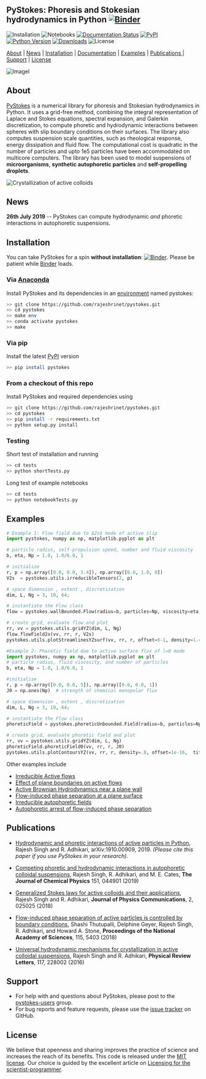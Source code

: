 ## PyStokes: Phoresis and Stokesian hydrodynamics in Python  [![Binder](https://mybinder.org/badge_logo.svg)](https://mybinder.org/v2/gh/rajeshrinet/pystokes/master?filepath=binder) 
![Installation](https://github.com/rajeshrinet/pystokes/workflows/build/badge.svg)
![Notebooks](https://github.com/rajeshrinet/pystokes/workflows/notebooks/badge.svg)
[![Documentation Status](https://readthedocs.org/projects/pystokes/badge/?version=latest)](https://pystokes.readthedocs.io/en/latest/?badge=latest)
[![PyPI](https://img.shields.io/pypi/v/pystokes.svg)](https://pypi.python.org/pypi/pystokes)
[![Python Version](https://img.shields.io/pypi/pyversions/pystokes)](https://pypi.org/project/pystokes)
[![Downloads](https://pepy.tech/badge/pystokes)](https://pepy.tech/project/pystokes)
![License](https://img.shields.io/github/license/rajeshrinet/pystokes) 

[About](#about) | [News](#news) | [Installation](#installation) |  [Documentation](https://pystokes.readthedocs.io/en/latest/) | [Examples](#examples) | [Publications ](#publications)| [Support](#support) | [License](#license)

![Imagel](https://raw.githubusercontent.com/rajeshrinet/pystokes/master/examples/banner.png)


## About

[PyStokes](https://github.com/rajeshrinet/pystokes) is a numerical library for phoresis and Stokesian hydrodynamics in Python. It uses a grid-free method, combining the integral representation of Laplace and Stokes equations, spectral expansion, and Galerkin discretization, to compute phoretic and hydrodynamic interactions between spheres with slip boundary conditions on their surfaces. The library also computes suspension scale quantities, such as rheological response, energy dissipation and fluid flow. The computational cost is quadratic in the number of particles and upto 1e5 particles have been accommodated on multicore computers. The library has been used to model suspensions of **microorganisms**,  **synthetic autophoretic particles** and **self-propelling droplets**. 

![Crystallization of active colloids](https://raw.githubusercontent.com/rajeshrinet/pystokes/master/examples/crystallite.gif)


## News
**26th July 2019** -- PyStokes can compute hydrodynamic *and* phoretic interactions in autophoretic suspensions.  


## Installation
You can take PyStokes for a spin **without installation**: [![Binder](https://mybinder.org/badge_logo.svg)](https://mybinder.org/v2/gh/rajeshrinet/pystokes/master?filepath=binder). Please be patient while [Binder](https://mybinder.org/v2/gh/rajeshrinet/pystokes/master?filepath=binder) loads.

### Via [Anaconda](https://docs.conda.io/projects/continuumio-conda/en/latest/user-guide/install/index.html)

Install PyStokes and its dependencies in an [environment](https://github.com/rajeshrinet/pystokes/blob/master/environment.yml) named pystokes:

```bash
>> git clone https://github.com/rajeshrinet/pystokes.git
>> cd pystokes
>> make env
>> conda activate pystokes
>> make
```

### Via pip

Install the latest [PyPI](https://pypi.org/project/pystokes) version

```bash
>> pip install pystokes
```

### From a checkout of this repo

Install PyStokes and required dependencies using
 
```bash
>> git clone https://github.com/rajeshrinet/pystokes.git
>> cd pystokes
>> pip install -r requirements.txt
>> python setup.py install
```

### Testing
Short test of installation and running

```bash
>> cd tests
>> python shortTests.py
```

Long test of example notebooks 

```bash
>> cd tests
>> python notebookTests.py
```


## Examples


```Python
# Example 1: Flow field due to $2s$ mode of active slip
import pystokes, numpy as np, matplotlib.pyplot as plt

# particle radius, self-propulsion speed, number and fluid viscosity
b, eta, Np = 1.0, 1.0/6.0, 1

# initialize
r, p = np.array([0.0, 0.0, 3.4]), np.array([0.0, 1.0, 0])
V2s  = pystokes.utils.irreducibleTensors(2, p)

# space dimension , extent , discretization
dim, L, Ng = 3, 10, 64;

# instantiate the Flow class
flow = pystokes.wallBounded.Flow(radius=b, particles=Np, viscosity=eta, gridpoints=Ng*Ng)

# create grid, evaluate flow and plot
rr, vv = pystokes.utils.gridYZ(dim, L, Ng)
flow.flowField2s(vv, rr, r, V2s)  
pystokes.utils.plotStreamlinesYZsurf(vv, rr, r, offset=6-1, density=1.4, title='2s')
```

```Python
#Example 2: Phoretic field due to active surface flux of l=0 mode
import pystokes, numpy as np, matplotlib.pyplot as plt
# particle radius, fluid viscosity, and number of particles
b, eta, Np = 1.0, 1.0/6.0, 1

#initialise
r, p = np.array([0.0, 0.0, 5]), np.array([0.0, 0.0, 1])
J0 = np.ones(Np)  # strength of chemical monopolar flux

# space dimension , extent , discretization
dim, L, Ng = 3, 10, 64;

# instantiate the Flow class
phoreticField = pystokes.phoreticUnbounded.Field(radius=b, particles=Np, phoreticConstant=eta, gridpoints=Ng*Ng)

# create grid, evaluate phoretic field and plot
rr, vv = pystokes.utils.gridYZ(dim, L, Ng)
phoreticField.phoreticField0(vv, rr, r, J0)  
pystokes.utils.plotContoursYZ(vv, rr, r, density=.8, offset=1e-16,  title='l=0') 
```

Other examples include
* [Irreducible Active flows](https://github.com/rajeshrinet/pystokes/blob/master/examples/ex1-unboundedFlow.ipynb)
* [Effect of plane boundaries on active flows](https://github.com/rajeshrinet/pystokes/blob/master/examples/ex2-flowPlaneSurface.ipynb)
* [Active Brownian Hydrodynamics near a plane wall](https://github.com/rajeshrinet/pystokes/blob/master/examples/ex3-crystalNucleation.ipynb)
* [Flow-induced phase separation at a plane surface](https://github.com/rajeshrinet/pystokes/blob/master/examples/ex4-crystallization.ipynb)
* [Irreducible autophoretic fields](https://github.com/rajeshrinet/pystokes/blob/master/examples/ex5-phoreticField.ipynb)
* [Autophoretic arrest of flow-induced phase separation](https://github.com/rajeshrinet/pystokes/blob/master/examples/ex6-arrestedCluster.ipynb)


## Publications

* [Hydrodynamic and phoretic interactions of active particles in Python](https://arxiv.org/abs/1910.00909), Rajesh Singh and R. Adhikari, arXiv:1910.00909, 2019. *(Please cite this paper if you use PyStokes in your research)*.

* [Competing phoretic and hydrodynamic interactions in autophoretic colloidal suspensions](https://aip.scitation.org/doi/full/10.1063/1.5090179), Rajesh Singh, R. Adhikari, and M. E. Cates, **The Journal of Chemical Physics** 151, 044901 (2019)

* [Generalized Stokes laws for active colloids and their applications](https://iopscience.iop.org/article/10.1088/2399-6528/aaab0d), Rajesh Singh and R. Adhikari, **Journal of Physics Communications**, 2, 025025 (2018)


* [Flow-induced phase separation of active particles is controlled by boundary conditions](https://www.pnas.org/content/115/21/5403), Shashi Thutupalli, Delphine Geyer, Rajesh Singh, R. Adhikari, and Howard A. Stone, **Proceedings of the National Academy of Sciences**, 115, 5403 (2018)  

* [Universal hydrodynamic mechanisms for crystallization in active colloidal suspensions](https://doi.org/10.1103/PhysRevLett.117.228002), Rajesh Singh and R. Adhikari,  **Physical Review Letters**, 117, 228002 (2016)


## Support

* For help with and questions about PyStokes, please post to the [pystokes-users](https://groups.google.com/forum/#!forum/pystokes) group.
* For bug reports and feature requests, please use the [issue tracker](https://github.com/rajeshrinet/pystokes/issues) on GitHub.

## License
We believe that openness and sharing improves the practice of science and increases the reach of its benefits. This code is released under the [MIT license](http://opensource.org/licenses/MIT). Our choice is guided by the excellent article on [Licensing for the scientist-programmer](http://www.ploscompbiol.org/article/info%3Adoi%2F10.1371%2Fjournal.pcbi.1002598). 
		
